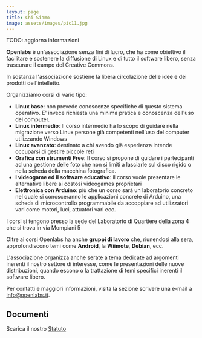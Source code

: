 ```yaml
---
layout: page
title: Chi Siamo
image: assets/images/pic11.jpg
---
```


TODO: aggiorna informazioni

**Openlabs** è un'associazione senza fini di lucro, che ha come obiettivo il facilitare e sostenere la diffusione di Linux e di tutto il software libero, senza trascurare il campo del Creative Commons.

In sostanza l'associazione sostiene la libera circolazione delle idee e dei prodotti dell'intelletto.

Organizziamo corsi di vario tipo:

* **Linux base**: non prevede conoscenze specifiche di questo sistema operativo. E' invece richiesta una minima pratica e conoscenza dell'uso del computer.
* **Linux intermedio**: Il corso intermedio ha lo scopo di guidare nella migrazione verso Linux persone già competenti nell'uso del computer utilizzando Windows
* **Linux avanzato**: destinato a chi avendo già esperienza intende occuparsi di gestire piccole reti
* **Grafica con strumenti Free**: Il corso si propone di guidare i partecipanti ad una gestione delle foto che non si limiti a lasciarle sul disco rigido o nella scheda della macchina fotografica.
* **I videogame ed il software educativo**: il corso vuole presentare le alternative libere ai costosi videogames proprietari
* **Elettronica con Arduino**: più che un corso sarà un laboratorio concreto nel quale si conosceranno le applicazioni concrete di Arduino, una scheda di microcontrollo programmabile da accoppiare ad utilizzatori vari come motori, luci, attuatori vari ecc.

I corsi si tengono presso la sede del Laboratorio di Quartiere della zona 4 che si trova in via Mompiani 5

Oltre ai corsi Openlabs ha anche **gruppi di lavoro** che, riunendosi alla sera, approfondiscono temi come **Android**, la **Wiimote**, **Debian**, ecc.

L'associazione organizza anche serate a tema dedicate ad argomenti inerenti il nostro settore di interesse, come le presentazioni delle nuove distribuzioni, quando escono o la trattazione di temi specifici inerenti il software libero.

Per contatti e maggiori informazioni, visita la sezione scrivere una e-mail a <a href="mailto:info@openlabs.it">info@openlabs.it</a>.

## Documenti

Scarica il nostro [Statuto]({{site.baseurl}}/resources/OpenLabs_Statuto_10.12.2016.pdf)
